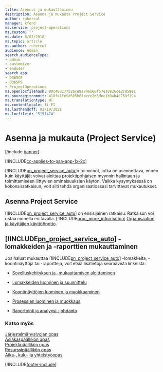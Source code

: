 ```yaml
---
title: Asennus ja mukauttaminen
description: Asenna ja mukauta Project Service
author: ruhercul
manager: kfend
ms.service: project-operations
ms.custom: ''
ms.date: 8/03/2018
ms.topic: article
ms.author: ruhercul
audience: Admin
search.audienceType:
- admin
- customizer
- enduser
search.app:
- D365CE
- D365PS
- ProjectOperations
ms.openlocfilehash: 89c480177b2ace9a746b60f57e10926ce2cd59e1
ms.sourcegitcommit: 418fa1fe9d605b8faccc2d5dee1b04b4e753f194
ms.translationtype: HT
ms.contentlocale: fi-FI
ms.lasthandoff: 02/10/2021
ms.locfileid: "5151474"
---
```

# <a name="install-and-customize-project-service"></a>Asenna ja mukauta (Project Service)

[!include [banner](../includes/psa-now-project-operations.md)]

[!INCLUDE[cc-applies-to-psa-app-1x-2x](../includes/cc-applies-to-psa-app-1x-2x.md)]

[!INCLUDE[pn_project_service_auto](../includes/pn-project-service-auto.md)]n toiminnot, jotka on asennettava, ennen kuin käyttäjät voivat aloittaa projektipohjaisen myynnin hallintaan ja toimittamiseen liittyvien ominaisuuksien käytön. Vaikka kysymyksessä on kokonaisratkaisun, voit silti tehdä organisaatiossasi tarvittavat mukautukset.  
<!-- TODO: I expect to find the information on how to get and install this here. Please find that and add it here. Same for Project Service.--> 
  
## <a name="install-project-service"></a>Asenna Project Service  
 [!INCLUDE[pn_project_service_auto](../includes/pn-project-service-auto.md)] on ensisijainen ratkaisu. Ratkaisun voi ostaa monella eri tavalla. [!INCLUDE[proc_more_information](../includes/proc-more-information.md)] [Organisaation ja käyttäjien käyttöönotto](https://docs.microsoft.com/dynamics365/customerengagement/on-premises/admin/onboard-your-organization-and-users-to-dynamics-365-online).  
  
## <a name="customize-pn_project_service_auto-forms-and-reports"></a>[!INCLUDE[pn_project_service_auto](../includes/pn-project-service-auto.md)] -lomakkeiden ja -raporttien mukauttaminen  
 Jos haluat mukauttaa [!INCLUDE[pn_project_service_auto](../includes/pn-project-service-auto.md)] -lomakkeita, -koontinäyttöjä tai -raportteja, voit etsiä lisätietoja seuraavista linkeistä:  
  
- [Sovelluskehityksen ja -mukauttamisen aloittaminen](https://docs.microsoft.com/dynamics365/customerengagement/on-premises/customize/getting-started-customization)  
  
- [Lomakkeiden luominen ja suunnittelu](https://docs.microsoft.com/dynamics365/customerengagement/on-premises/customize/create-design-forms)  
  
- [Koontinäyttöjen luominen ja muokkaaminen](https://docs.microsoft.com/dynamics365/customerengagement/on-premises/customize/create-edit-dashboards)  
  
- [Prosessien luominen ja muokkaus](https://docs.microsoft.com/dynamics365/customerengagement/on-premises/customize/guide-staff-through-common-tasks-processes)  
  
- [Raportointi ja analyysi -johdanto](https://docs.microsoft.com/dynamics365/customerengagement/on-premises/analytics/reporting-analytics-with-dynamics-365)  
  
### <a name="see-also"></a>Katso myös  
 [Järjestelmänvalvojan opas](../psa/admin-guide.md)   
 [Asiakaspäällikön opas](../psa/account-manager-guide.md)   
 [Projektipäällikön opas](../psa/project-manager-guide.md)   
 [Resurssipäällikön opas](../psa/resource-manager-guide.md)   
 [Aika-, kulu- ja yhteistyöopas](../psa/time-expense-collaboration-guide.md)


[!INCLUDE[footer-include](../includes/footer-banner.md)]